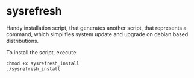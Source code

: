 # sysrefresh
Handy installation script, that generates another script, that represents a command, which simplifies system update and upgrade on debian based distributions.

To install the script, execute:
```
chmod +x sysrefresh_install
./sysrefresh_install
```
